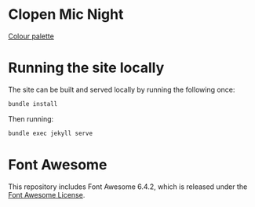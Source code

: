 Clopen Mic Night
================

[Colour palette](https://twitter.com/PaletteRandom/status/1421636812611760129)

Running the site locally
========================

The site can be built and served locally by running the following once:

```bash
bundle install
```

Then running:

```bash
bundle exec jekyll serve
```

Font Awesome
============
This repository includes Font Awesome 6.4.2, which is released under the [Font Awesome License](assets/fontawesome/LICENSE.txt).
